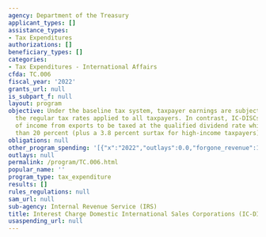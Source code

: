 ```yaml
---
agency: Department of the Treasury
applicant_types: []
assistance_types:
- Tax Expenditures
authorizations: []
beneficiary_types: []
categories:
- Tax Expenditures - International Affairs
cfda: TC.006
fiscal_year: '2022'
grants_url: null
is_subpart_f: null
layout: program
objective: Under the baseline tax system, taxpayer earnings are subject to tax using
  the regular tax rates applied to all taxpayers. In contrast, IC-DISCs allow a portion
  of income from exports to be taxed at the qualified dividend rate which is no higher
  than 20 percent (plus a 3.8 percent surtax for high-income taxpayers).
obligations: null
other_program_spending: '[{"x":"2022","outlays":0.0,"forgone_revenue":1140000000.0},{"x":"2023","outlays":0.0,"forgone_revenue":1620000000.0},{"x":"2024","outlays":0.0,"forgone_revenue":1860000000.0}]'
outlays: null
permalink: /program/TC.006.html
popular_name: ''
program_type: tax_expenditure
results: []
rules_regulations: null
sam_url: null
sub-agency: Internal Revenue Service (IRS)
title: Interest Charge Domestic International Sales Corporations (IC-DISCs)
usaspending_url: null
---
```

